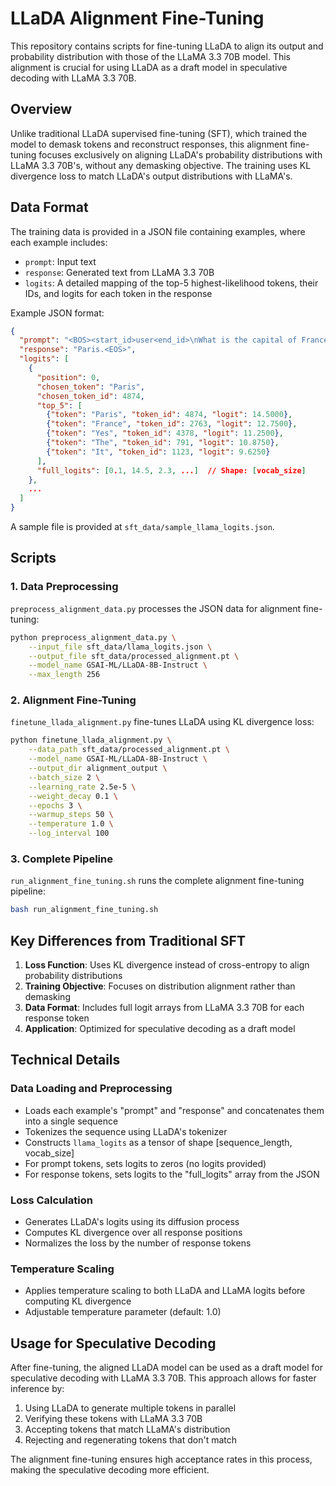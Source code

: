 # LLaDA Alignment Fine-Tuning

This repository contains scripts for fine-tuning LLaDA to align its output and probability distribution with those of the LLaMA 3.3 70B model. This alignment is crucial for using LLaDA as a draft model in speculative decoding with LLaMA 3.3 70B.

## Overview

Unlike traditional LLaDA supervised fine-tuning (SFT), which trained the model to demask tokens and reconstruct responses, this alignment fine-tuning focuses exclusively on aligning LLaDA's probability distributions with LLaMA 3.3 70B's, without any demasking objective. The training uses KL divergence loss to match LLaDA's output distributions with LLaMA's.

## Data Format

The training data is provided in a JSON file containing examples, where each example includes:

- `prompt`: Input text
- `response`: Generated text from LLaMA 3.3 70B
- `logits`: A detailed mapping of the top-5 highest-likelihood tokens, their IDs, and logits for each token in the response

Example JSON format:

```json
{
  "prompt": "<BOS><start_id>user<end_id>\nWhat is the capital of France?<eot_id><start_id>assistant<end_id>\n",
  "response": "Paris.<EOS>",
  "logits": [
    {
      "position": 0,
      "chosen_token": "Paris",
      "chosen_token_id": 4874,
      "top_5": [
        {"token": "Paris", "token_id": 4874, "logit": 14.5000},
        {"token": "France", "token_id": 2763, "logit": 12.7500},
        {"token": "Yes", "token_id": 4378, "logit": 11.2500},
        {"token": "The", "token_id": 791, "logit": 10.8750},
        {"token": "It", "token_id": 1123, "logit": 9.6250}
      ],
      "full_logits": [0.1, 14.5, 2.3, ...]  // Shape: [vocab_size]
    },
    ...
  ]
}
```

A sample file is provided at `sft_data/sample_llama_logits.json`.

## Scripts

### 1. Data Preprocessing

`preprocess_alignment_data.py` processes the JSON data for alignment fine-tuning:

```bash
python preprocess_alignment_data.py \
    --input_file sft_data/llama_logits.json \
    --output_file sft_data/processed_alignment.pt \
    --model_name GSAI-ML/LLaDA-8B-Instruct \
    --max_length 256
```

### 2. Alignment Fine-Tuning

`finetune_llada_alignment.py` fine-tunes LLaDA using KL divergence loss:

```bash
python finetune_llada_alignment.py \
    --data_path sft_data/processed_alignment.pt \
    --model_name GSAI-ML/LLaDA-8B-Instruct \
    --output_dir alignment_output \
    --batch_size 2 \
    --learning_rate 2.5e-5 \
    --weight_decay 0.1 \
    --epochs 3 \
    --warmup_steps 50 \
    --temperature 1.0 \
    --log_interval 100
```

### 3. Complete Pipeline

`run_alignment_fine_tuning.sh` runs the complete alignment fine-tuning pipeline:

```bash
bash run_alignment_fine_tuning.sh
```

## Key Differences from Traditional SFT

1. **Loss Function**: Uses KL divergence instead of cross-entropy to align probability distributions
2. **Training Objective**: Focuses on distribution alignment rather than demasking
3. **Data Format**: Includes full logit arrays from LLaMA 3.3 70B for each response token
4. **Application**: Optimized for speculative decoding as a draft model

## Technical Details

### Data Loading and Preprocessing

- Loads each example's "prompt" and "response" and concatenates them into a single sequence
- Tokenizes the sequence using LLaDA's tokenizer
- Constructs `llama_logits` as a tensor of shape [sequence_length, vocab_size]
- For prompt tokens, sets logits to zeros (no logits provided)
- For response tokens, sets logits to the "full_logits" array from the JSON

### Loss Calculation

- Generates LLaDA's logits using its diffusion process
- Computes KL divergence over all response positions
- Normalizes the loss by the number of response tokens

### Temperature Scaling

- Applies temperature scaling to both LLaDA and LLaMA logits before computing KL divergence
- Adjustable temperature parameter (default: 1.0)

## Usage for Speculative Decoding

After fine-tuning, the aligned LLaDA model can be used as a draft model for speculative decoding with LLaMA 3.3 70B. This approach allows for faster inference by:

1. Using LLaDA to generate multiple tokens in parallel
2. Verifying these tokens with LLaMA 3.3 70B
3. Accepting tokens that match LLaMA's distribution
4. Rejecting and regenerating tokens that don't match

The alignment fine-tuning ensures high acceptance rates in this process, making the speculative decoding more efficient.
